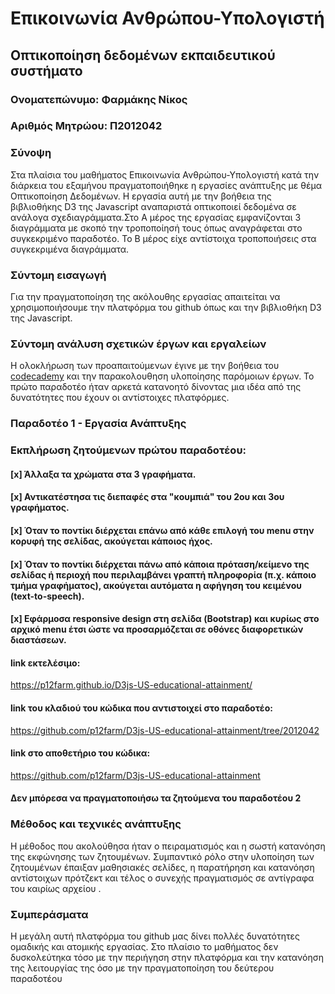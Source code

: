 # Επικοινωνία Ανθρώπου-Υπολογιστή
## Οπτικοποίηση δεδομένων εκπαιδευτικού συστήματο
### Ονοματεπώνυμο: Φαρμάκης Νίκος
### Αριθμός Μητρώου: Π2012042
### Σύνοψη
Στα πλαίσια του μαθήματος Επικοινωνία Ανθρώπου-Υπολογιστή κατά την διάρκεια του εξαμήνου πραγματοποιήθηκε η εργασίες ανάπτυξης με θέμα Οπτικοποίηση Δεδομένων. Η εργασία αυτή  με την βοήθεια της βιβλιοθήκης D3 της Javascript αναπαριστά οπτικοποιεί δεδομένα σε ανάλογα σχεδιαγράμματα.Στο Α μέρος της εργασίας εμφανίζονται 3 διαγράμματα με σκοπό την τροποποίησή τους όπως αναγράφεται στο συγκεκριμένο παραδοτέο. Το Β μέρος είχε αντίστοιχα τροποποιήσεις στα συγκεκριμένα διαγράμματα.
### Σύντομη εισαγωγή
Για την πραγματοποίηση της ακόλουθης εργασίας απαιτείται να χρησιμοποιήσουμε την πλατφόρμα του github όπως και την βιβλιοθήκη D3 της Javascript.
### Σύντομη ανάλυση σχετικών έργων και εργαλείων 
Η ολοκλήρωση των προαπαιτούμενων έγινε με την βοήθεια του [codecademy](https://www.codecademy.com) και την παρακολουθηση υλοποίησης παρόμοιων έργων. Το πρώτο παραδοτέο ήταν αρκετά κατανοητό δίνοντας μια ιδέα από της δυνατότητες που έχουν οι αντίστοιχες πλατφόρμες.
### Παραδοτέο 1 - Εργασία Ανάπτυξης

### Εκπλήρωση ζητούμενων πρώτου παραδοτέου:

#### [x] Άλλαξα τα χρώματα στα 3 γραφήματα.
#### [x] Αντικατέστησα τις διεπαφές στα "κουμπιά" του 2ου και 3ου γραφήματος.
#### [x] Όταν το ποντίκι διέρχεται επάνω από κάθε επιλογή του menu στην κορυφή της σελίδας, ακούγεται κάποιος ήχος.
#### [x] Όταν το ποντίκι διέρχεται πάνω από κάποια πρόταση/κείμενο της σελίδας ή περιοχή που περιλαμβάνει γραπτή πληροφορία (π.χ. κάποιο τμήμα γραφήματος), ακούγεται αυτόματα η αφήγηση του κειμένου (text-to-speech).
#### [x] Εφάρμοσα responsive design στη σελίδα (Bootstrap) και κυρίως στο αρχικό menu έτσι ώστε να προσαρμόζεται σε οθόνες διαφορετικών διαστάσεων.
#### link εκτελέσιμο:
https://p12farm.github.io/D3js-US-educational-attainment/
#### link του κλαδιού του κώδικα που αντιστοιχεί στο παραδοτέο:
https://github.com/p12farm/D3js-US-educational-attainment/tree/2012042
#### link στο αποθετήριο του κώδικα:
https://github.com/p12farm/D3js-US-educational-attainment
#### Δεν μπόρεσα να πραγματοποιήσω τα ζητούμενα του παραδοτέου 2

### Μέθοδος και τεχνικές ανάπτυξης
Η μέθοδος που ακολούθησα ήταν ο πειραματισμός και η σωστή κατανόηση της εκφώνησης των ζητουμένων. Συμπαντικό ρόλο στην υλοποίηση των ζητουμένων έπαιξαν μαθησιακές σελίδες, η παρατήρηση και κατανόηση αντίστοιχων πρότζεκτ και τέλος ο συνεχής πραγματισμός σε αντίγραφα του καιρίως αρχείου .

### Συμπεράσματα
Η μεγάλη αυτή πλατφόρμα του github μας δίνει πολλές δυνατότητες ομαδικής και ατομικής εργασίας. Στο πλαίσιο το μαθήματος δεν δυσκολεύτηκα τόσο με την περιήγηση στην πλατφόρμα και την κατανόηση της λειτουργίας της όσο με την πραγματοποίηση του δεύτερου παραδοτέου 
